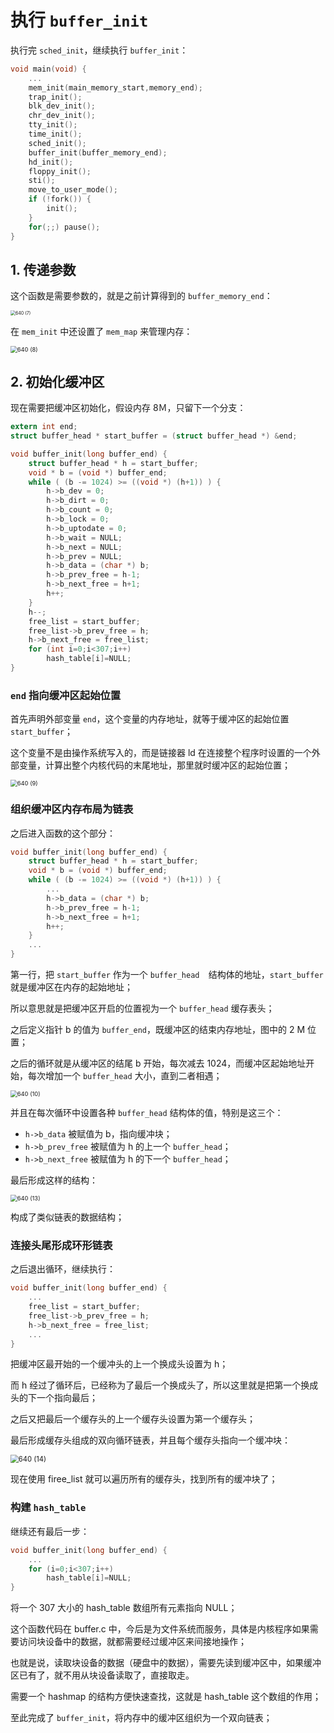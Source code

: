 # 执行 `buffer_init`

执行完 `sched_init`，继续执行 `buffer_init`：

````c
void main(void) {
    ...
    mem_init(main_memory_start,memory_end);
    trap_init();
    blk_dev_init();
    chr_dev_init();
    tty_init();
    time_init();
    sched_init();
    buffer_init(buffer_memory_end);
    hd_init();
    floppy_init();
    sti();
    move_to_user_mode();
    if (!fork()) {
        init();
    }
    for(;;) pause();
}
````



## 1. 传递参数

这个函数是需要参数的，就是之前计算得到的 `buffer_memory_end`：

<img src="./pics/19-执行buffer_init.assets/640 (7).png" alt="640 (7)" style="zoom:50%;" />

在 `mem_init` 中还设置了 `mem_map` 来管理内存：

<img src="./pics/19-执行buffer_init.assets/640 (8).png" alt="640 (8)" style="zoom:67%;" />



## 2. 初始化缓冲区

现在需要把缓冲区初始化，假设内存 8Ｍ，只留下一个分支：

````c
extern int end;
struct buffer_head * start_buffer = (struct buffer_head *) &end;

void buffer_init(long buffer_end) {
    struct buffer_head * h = start_buffer;
    void * b = (void *) buffer_end;
    while ( (b -= 1024) >= ((void *) (h+1)) ) {
        h->b_dev = 0;
        h->b_dirt = 0;
        h->b_count = 0;
        h->b_lock = 0;
        h->b_uptodate = 0;
        h->b_wait = NULL;
        h->b_next = NULL;
        h->b_prev = NULL;
        h->b_data = (char *) b;
        h->b_prev_free = h-1;
        h->b_next_free = h+1;
        h++;
    }
    h--;
    free_list = start_buffer;
    free_list->b_prev_free = h;
    h->b_next_free = free_list;
    for (int i=0;i<307;i++)
        hash_table[i]=NULL;
}
````

### `end` 指向缓冲区起始位置

首先声明外部变量 `end`，这个变量的内存地址，就等于缓冲区的起始位置 `start_buffer`；

这个变量不是由操作系统写入的，而是链接器 ld 在连接整个程序时设置的一个外部变量，计算出整个内核代码的末尾地址，那里就时缓冲区的起始位置；

<img src="./pics/19-执行buffer_init.assets/640 (9).png" alt="640 (9)" style="zoom: 67%;" />

### 组织缓冲区内存布局为链表

之后进入函数的这个部分：

````c
void buffer_init(long buffer_end) {
    struct buffer_head * h = start_buffer;
    void * b = (void *) buffer_end;
    while ( (b -= 1024) >= ((void *) (h+1)) ) {
        ...
        h->b_data = (char *) b;
        h->b_prev_free = h-1;
        h->b_next_free = h+1;
        h++;
    }
    ...
}
````

第一行，把 `start_buffer` 作为一个 `buffer_head  `结构体的地址，`start_buffer` 就是缓冲区在内存的起始地址；

所以意思就是把缓冲区开启的位置视为一个 `buffer_head` 缓存表头；

之后定义指针 b 的值为 `buffer_end`，既缓冲区的结束内存地址，图中的 2 M 位置；

之后的循环就是从缓冲区的结尾 b 开始，每次减去 1024，而缓冲区起始地址开始，每次增加一个 `buffer_head` 大小，直到二者相遇；

<img src="./pics/19-执行buffer_init.assets/640 (10).png" alt="640 (10)" style="zoom:67%;" />

并且在每次循环中设置各种 `buffer_head` 结构体的值，特别是这三个：

- `h->b_data` 被赋值为 b，指向缓冲块；
- `h->b_prev_free` 被赋值为 h 的上一个 `buffer_head`；
- `h->b_next_free` 被赋值为 h 的下一个 `buffer_head`；

最后形成这样的结构：

<img src="./pics/19-执行buffer_init.assets/640 (13).png" alt="640 (13)" style="zoom:67%;" />

构成了类似链表的数据结构；

### 连接头尾形成环形链表

之后退出循环，继续执行：

````c
void buffer_init(long buffer_end) {
    ...
    free_list = start_buffer;
    free_list->b_prev_free = h;
    h->b_next_free = free_list;
    ...
}
````

把缓冲区最开始的一个缓冲头的上一个换成头设置为 h；

而 h 经过了循环后，已经称为了最后一个换成头了，所以这里就是把第一个换成头的下一个指向最后；

之后又把最后一个缓存头的上一个缓存头设置为第一个缓存头；

最后形成缓存头组成的双向循环链表，并且每个缓存头指向一个缓冲块：

<img src="./pics/19-执行buffer_init.assets/640 (14).png" alt="640 (14)" style="zoom:80%;" />

现在使用 firee_list 就可以遍历所有的缓存头，找到所有的缓冲块了；

### 构建 `hash_table`

继续还有最后一步：

````c
void buffer_init(long buffer_end) {
    ...
    for (i=0;i<307;i++)
        hash_table[i]=NULL;
}
````

将一个 307 大小的 hash_table 数组所有元素指向 NULL；

这个函数代码在 buffer.c 中，今后是为文件系统而服务，具体是内核程序如果需要访问块设备中的数据，就都需要经过缓冲区来间接地操作；

也就是说，读取块设备的数据（硬盘中的数据），需要先读到缓冲区中，如果缓冲区已有了，就不用从块设备读取了，直接取走。

需要一个 hashmap 的结构方便快速查找，这就是 hash_table 这个数组的作用；

至此完成了 `buffer_init`，将内存中的缓冲区组织为一个双向链表；